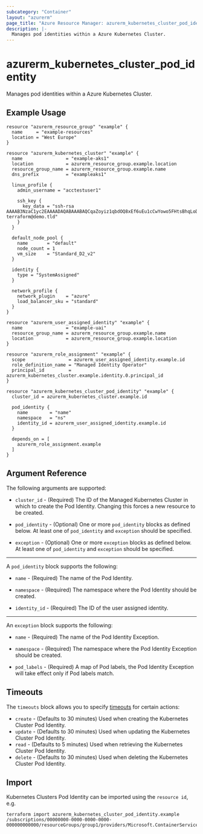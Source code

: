 ```yaml
---
subcategory: "Container"
layout: "azurerm"
page_title: "Azure Resource Manager: azurerm_kubernetes_cluster_pod_identity"
description: |-
  Manages pod identities within a Azure Kubernetes Cluster.
---
```


# azurerm_kubernetes_cluster_pod_identity

Manages pod identities within a Azure Kubernetes Cluster.

## Example Usage

```hcl
resource "azurerm_resource_group" "example" {
  name     = "example-resources"
  location = "West Europe"
}

resource "azurerm_kubernetes_cluster" "example" {
  name                = "example-aks1"
  location            = azurerm_resource_group.example.location
  resource_group_name = azurerm_resource_group.example.name
  dns_prefix          = "exampleaks1"

  linux_profile {
    admin_username = "acctestuser1"

    ssh_key {
      key_data = "ssh-rsa AAAAB3NzaC1yc2EAAAADAQABAAABAQCqaZoyiz1qbdOQ8xEf6uEu1cCwYowo5FHtsBhqLoDnnp7KUTEBN+L2NxRIfQ781rxV6Iq5jSav6b2Q8z5KiseOlvKA/RF2wqU0UPYqQviQhLmW6THTpmrv/YkUCuzxDpsH7DUDhZcwySLKVVe0Qm3+5N2Ta6UYH3lsDf9R9wTP2K/+vAnflKebuypNlmocIvakFWoZda18FOmsOoIVXQ8HWFNCuw9ZCunMSN62QGamCe3dL5cXlkgHYv7ekJE15IA9aOJcM7e90oeTqo+7HTcWfdu0qQqPWY5ujyMw/llas8tsXY85LFqRnr3gJ02bAscjc477+X+j/gkpFoN1QEmt terraform@demo.tld"
    }
  }

  default_node_pool {
    name       = "default"
    node_count = 1
    vm_size    = "Standard_D2_v2"
  }

  identity {
    type = "SystemAssigned"
  }

  network_profile {
    network_plugin    = "azure"
    load_balancer_sku = "standard"
  }
}

resource "azurerm_user_assigned_identity" "example" {
  name                = "example-uai"
  resource_group_name = azurerm_resource_group.example.name
  location            = azurerm_resource_group.example.location
}

resource "azurerm_role_assignment" "example" {
  scope                = azurerm_user_assigned_identity.example.id
  role_definition_name = "Managed Identity Operator"
  principal_id         = azurerm_kubernetes_cluster.example.identity.0.principal_id
}

resource "azurerm_kubernetes_cluster_pod_identity" "example" {
  cluster_id = azurerm_kubernetes_cluster.example.id

  pod_identity {
    name        = "name"
    namespace   = "ns"
    identity_id = azurerm_user_assigned_identity.example.id
  }

  depends_on = [
    azurerm_role_assignment.example
  ]
}
```

## Argument Reference

The following arguments are supported:

* `cluster_id` - (Required) The ID of the Managed Kubernetes Cluster in which to create the Pod Identity. Changing this forces a new resource to be created.

* `pod_identity` - (Optional) One or more `pod_identity` blocks as defined below. At least one of `pod_identity` and `exception` should be specified.

* `exception` - (Optional) One or more `exception` blocks as defined below. At least one of `pod_identity` and `exception` should be specified.

---

A `pod_identity` block supports the following:

* `name` - (Required) The name of the Pod Identity.

* `namespace` - (Required) The namespace where the Pod Identity should be created.

* `identity_id` - (Required) The ID of the user assigned identity.

---

An `exception` block supports the following:

* `name` - (Required) The name of the Pod Identity Exception.

* `namespace` - (Required) The namespace where the Pod Identity Exception should be created.

* `pod_labels` - (Required) A map of Pod labels, the Pod Identity Exception will take effect only if Pod labels match.

## Timeouts

The `timeouts` block allows you to specify [timeouts](https://www.terraform.io/docs/configuration/resources.html#timeouts) for certain actions:

* `create` - (Defaults to 30 minutes) Used when creating the Kubernetes Cluster Pod Identity.
* `update` - (Defaults to 30 minutes) Used when updating the Kubernetes Cluster Pod Identity.
* `read` - (Defaults to 5 minutes) Used when retrieving the Kubernetes Cluster Pod Identity.
* `delete` - (Defaults to 30 minutes) Used when deleting the Kubernetes Cluster Pod Identity.

## Import

Kubernetes Clusters Pod Identity can be imported using the `resource id`, e.g.

```shell
terraform import azurerm_kubernetes_cluster_pod_identity.example /subscriptions/00000000-0000-0000-0000-000000000000/resourceGroups/group1/providers/Microsoft.ContainerService/managedClusters/cluster1
```
